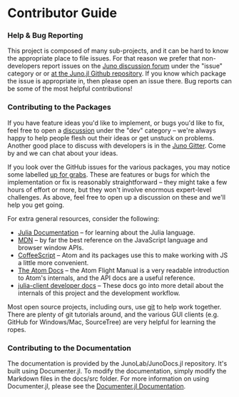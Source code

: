 # Contributor Guide

### Help & Bug Reporting

This project is composed of many sub-projects, and it can be hard to know the appropriate
place to file issues. For that reason we prefer that non-developers report issues on the
[Juno discussion forum](http://discuss.junolab.org/) under the "issue" category or
or [at the Juno.jl Github repository](https://github.com/JunoLab/Juno.jl/issues). If
you know which package the issue is appropriate in, then please open an issue there.
Bug reports can be some of the most helpful contributions!

### Contributing to the Packages

If you have feature ideas you'd like to implement, or bugs you'd like to fix, feel free to
open a [discussion](http://discuss.junolab.org/) under the "dev" category – we're always happy
to help people flesh out their ideas or get unstuck on problems. Another good place
to discuss with developers is in the [Juno Gitter](https://gitter.im/JunoLab/Juno).
Come by and we can chat about your ideas.

If you look over the GitHub issues for the various packages, you may notice some labelled
[up for
grabs](https://github.com/JunoLab/atom-julia-client/issues?q=is%3Aopen+is%3Aissue+label%3A%22up+for+grabs%22).
These are features or bugs for which the implementation or fix is reasonably straightforward –
they might take a few hours of effort or more, but they won't involve enormous expert-level
challenges. As above, feel free to open up a discussion on these and we'll help you get
going.

For extra general resources, consider the following:

* [Julia Documentation](http://docs.julialang.org/en/latest/) – for learning about the Julia
  language.
* [MDN](https://developer.mozilla.org/en-US/docs/Web/JavaScript) – by far the best reference
  on the JavaScript language and browser window APIs.
* [CoffeeScript](http://coffeescript.org/) – Atom and its packages use this to make working
  with JS a little more convenient.
* [The Atom Docs](https://atom.io/docs) – the Atom Flight Manual is a very readable introduction
  to Atom's internals, and the API docs are a useful reference.
* [julia-client developer docs](docs/) – These docs go into more detail about the internals
  of this project and the development workflow.

Most open source projects, including ours, use [git](http://git-scm.org) to help work
together. There are plenty of git tutorials around, and the various GUI clients (e.g. GitHub
for Windows/Mac, SourceTree) are very helpful for learning the ropes.

### Contributing to the Documentation

The documentation is provided by the JunoLab/JunoDocs.jl repository. It's built
using Documenter.jl. To modify the documentation, simply modify the Markdown
files in the docs/src folder. For more information on using Documenter.jl,
please see the [Documenter.jl Documentation](https://juliadocs.github.io/Documenter.jl/latest/).
